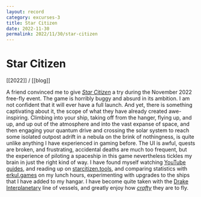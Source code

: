 ```yaml
---
layout: record
category: excurses-3
title: Star Citizen
date: 2022-11-30
permalink: 2022/11/30/star-citizen
---
```


# Star Citizen

[[2022]] / [[blog]]

A friend convinced me to give [*Star Citizen*](https://robertsspaceindustries.com/star-citizen) a try during the November 2022 free-fly event. The game is horribly buggy and absurd in its ambition. I am not confident that it will ever have a full launch. And yet, there is something captivating about it, the scope of what they have already created awe-inspiring. Climbing into your ship, taking off from the hanger, flying up, and up, and up out of the atmosphere and into the vast expanse of space, and then engaging your quantum drive and crossing the solar system to reach some isolated outpost adrift in a nebula on the brink of nothingness, is quite unlike anything I have experienced in gaming before. The UI is awful, quests are broken, and frustrating, accidental deaths are much too frequent, but the experience of piloting a spaceship in this game nevertheless tickles my brain in just the right kind of way. I have found myself watching [YouTube guides](https://www.youtube.com/playlist?list=PLkjZszxBori0s8ZrzlD_K27RFSj7V3bH7), and reading up on [starcitizen.tools](https://starcitizen.tools/Drake_Interplanetary), and comparing statistics with [erkul.games](https://www.erkul.games/live/calculator) on my lunch hours, experimenting with upgrades to the ships that I have added to my hangar. I have become quite taken with the [Drake Interplanetary](https://starcitizen.tools/Drake_Interplanetary) line of vessels, and greatly enjoy how [*crafty*](http://localhost:4000/2022/01/19/a-wonderfully-inconsistent-being) they are to fly.
